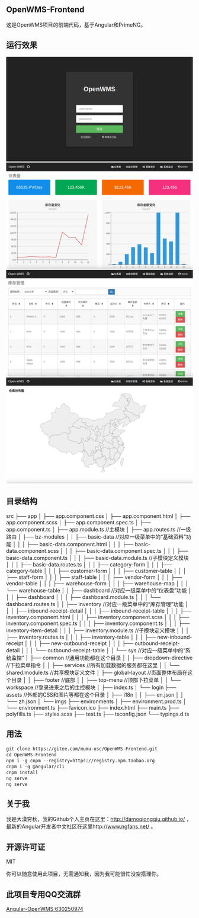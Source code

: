 ## OpenWMS-Frontend

这是OpenWMS项目的前端代码，基于Angular和PrimeNG。

## 运行效果

<img src="./src/assets/imgs/login.png">

<img src="./src/assets/imgs/dashboard.png">

<img src="./src/assets/imgs/inventory.png">

<img src="./src/assets/imgs/map.png">

## 目录结构

src
├── app
│   ├── app.component.css
│   ├── app.component.html
│   ├── app.component.scss
│   ├── app.component.spec.ts
│   ├── app.component.ts
│   ├── app.module.ts                       //主模块
│   ├── app.routes.ts                       //一级路由
│   ├── bz-modules
│   │   ├── basic-data                      //对应一级菜单中的“基础资料”功能
│   │   │   ├── basic-data.component.html
│   │   │   ├── basic-data.component.scss
│   │   │   ├── basic-data.component.spec.ts
│   │   │   ├── basic-data.component.ts
│   │   │   ├── basic-data.module.ts        //子模块定义模块
│   │   │   ├── basic-data.routes.ts
│   │   │   ├── category-form
│   │   │   ├── category-table
│   │   │   ├── customer-form
│   │   │   ├── customer-table
│   │   │   ├── staff-form
│   │   │   ├── staff-table
│   │   │   ├── vendor-form
│   │   │   ├── vendor-table
│   │   │   ├── warehouse-form
│   │   │   ├── warehouse-map
│   │   │   └── warehouse-table
│   │   ├── dashboard                       //对应一级菜单中的“仪表盘”功能
│   │   │   ├── dashboard
│   │   │   ├── dashboard.module.ts
│   │   │   └── dashboard.routes.ts
│   │   ├── inventory                       //对应一级菜单中的“库存管理”功能
│   │   │   ├── inbound-receipt-detail
│   │   │   ├── inbound-receipt-table
│   │   │   ├── inventory.component.html
│   │   │   ├── inventory.component.scss
│   │   │   ├── inventory.component.spec.ts
│   │   │   ├── inventory.component.ts
│   │   │   ├── inventory-item-detail
│   │   │   ├── inventory.module.ts         //子模块定义模块
│   │   │   ├── inventory.routes.ts
│   │   │   ├── inventory-table
│   │   │   ├── new-inbound-receipt
│   │   │   ├── new-outbound-receipt
│   │   │   ├── outbound-receipt-detail
│   │   │   └── outbound-receipt-table
│   │   └── sys                 //对应一级菜单中的“系统监控”
│   ├── common                  //通用功能都在这个目录
│   │   ├── dropdown-directive  //下拉菜单指令
│   │   ├── services            //所有加载数据的服务都在这里
│   │   └── shared.module.ts    //共享模块定义文件
│   ├── global-layout           //页面整体布局在这个目录
│   │   ├── footer              //底部
│   │   ├── top-menu            //顶部下拉菜单
│   │   └── workspace           //登录进来之后的主控模块
│   ├── index.ts
│   └── login
├── assets                      //外部的CSS和图片等都在这个目录
│   ├── i18n
│   │   ├── en.json
│   │   └── zh.json
│   └── imgs
├── environments
│   ├── environment.prod.ts
│   └── environment.ts
├── favicon.ico
├── index.html
├── main.ts
├── polyfills.ts
├── styles.scss
├── test.ts
├── tsconfig.json
└── typings.d.ts

## 用法

    git clone https://gitee.com/mumu-osc/OpenWMS-Frontend.git
    cd OpenWMS-Frontend
    npm i -g cnpm --registry=https://registry.npm.taobao.org
    cnpm i -g @angular/cli
    cnpm install
    ng serve
    ng serve

## 关于我

我是大漠穷秋，我的Github个人主页在这里：http://damoqiongqiu.github.io/ ，最新的Angular开发者中文社区在这里http://www.ngfans.net/ 。

## 开源许可证

 MIT

 你可以随意使用此项目，无需通知我，因为我可能很忙没空搭理你。

## 此项目专用QQ交流群

<a target="_blank" href="//shang.qq.com/wpa/qunwpa?idkey=e13f3165eba410049bc7fd145507ddaf15b5d543398cef62471f3922e1611cd1" class="list-group-item"><i class="fa fa-qq" aria-hidden="true"></i> Angular-OpenWMS:630250974</a>
